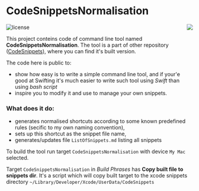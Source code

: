# CodeSnippetsNormalisation
![license](https://img.shields.io/badge/license-MIT-green.svg)
<a title="Kliknij by zmienić język na polski" href="README.md" alt="Polish flag">
        <img align="right" src="https://upload.wikimedia.org/wikipedia/commons/thumb/a/ae/Flag_of_Poland.svg/22px-Flag_of_Poland.svg.png" /></a>
        
        
This project conteins code of command line tool named **CodeSnippetsNormalisation**.
The tool is a part of other repository ([CodeSnippets](https://github.com/kodelit/CodeSnippets)), where you can find it's built version.

The code here is public to:

- show how easy is to write a simple command line tool, and if your'e good at Swifting it's much easier to write such tool using *Swift* than using *bash script*
- inspire you to modify it and use to manage your own snippets.

### What does it do:

- generates normalised shortcuts according to some known predefined rules (secific to my own naming convention),
- sets up this shortcut as the snippet file name,
- generates/updates file `ListOfSnippets.md` listing all snippets

To build the tool run target `CodeSnippetsNormalisation` with device `My Mac` selected.

Target `CodeSnippetsNormalisation` in *Build Phrases* has **Copy built file to snippets dir**. It's a script which will copy built target to the xcode snippets directory `~/Library/Developer/Xcode/UserData/CodeSnippets`

